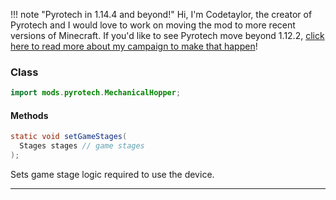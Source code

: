 !!! note "Pyrotech in 1.14.4 and beyond!"
    Hi, I'm Codetaylor, the creator of Pyrotech and I would love to work on moving the mod to more recent versions of Minecraft. If you'd like to see Pyrotech move beyond 1.12.2, [click here to read more about my campaign to make that happen](https://bit.ly/2KaxA3Hd)!

### Class

```java
import mods.pyrotech.MechanicalHopper;
```

#### Methods

```java
static void setGameStages(
  Stages stages // game stages
);
```

Sets game stage logic required to use the device.

---

